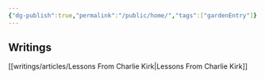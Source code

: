 ```yaml
---
{"dg-publish":true,"permalink":"/public/home/","tags":["gardenEntry"]}
---
```



## Writings

[[writings/articles/Lessons From Charlie Kirk\|Lessons From Charlie Kirk]]

